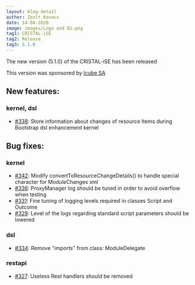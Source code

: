 ```yaml
---
layout: blog-detail
author: Zsolt Kovacs
date: 14-04-2020
image: images/Logo and EU.png
tag1: CRISTAL-iSE
tag2: Release
tag3: 5.1.0
---
```


The new version (5.1.0) of the CRISTAL-iSE has been released

This version was sponsored by [Icube SA](https://www.icube-sa.ch/)

## New features:

### kernel, dsl
- [#338](https://github.com/cristal-ise/cristal-ise/issues/338): Store information about changes of resource Items during Bootstrap dsl enhancement kernel


## Bug fixes:

### kernel
- [#342](https://github.com/cristal-ise/cristal-ise/issues/342): Modify convertToResourceChangeDetails() to handle special character for ModuleChanges xml
- [#336](https://github.com/cristal-ise/cristal-ise/issues/336): ProxyManager log should be tuned in order to avoid overflow when testing
- [#331](https://github.com/cristal-ise/cristal-ise/issues/331): Fine tuning of logging levels required in classes Script and Outcome
- [#329](https://github.com/cristal-ise/cristal-ise/issues/329): Level of the logs regarding standard script parameters should be lowered

### dsl
- [#334](https://github.com/cristal-ise/cristal-ise/issues/334): Remove "imports" from class: ModuleDelegate

### restapi
- [#327](https://github.com/cristal-ise/cristal-ise/issues/327): Useless Rest handlers should be removed
